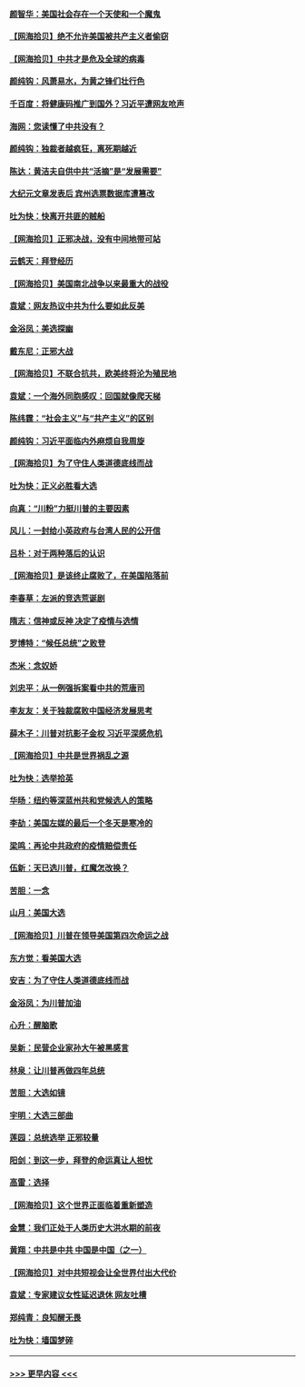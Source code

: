 #### [颜智华：美国社会存在一个天使和一个魔鬼](../pages/nsc993/n12574299.md?t=11261103) 
#### [【网海拾贝】绝不允许美国被共产主义者偷窃](../pages/nsc993/n12573396.md?t=11261103) 
#### [【网海拾贝】中共才是危及全球的病毒](../pages/nsc993/n12571204.md?t=11261103) 
#### [颜纯钩：风萧易水，为黄之锋们壮行色](../pages/nsc993/n12571487.md?t=11261103) 
#### [千百度：将健康码推广到国外？习近平遭网友呛声](../pages/nsc993/n12570808.md?t=11261103) 
#### [海网：您读懂了中共没有？](../pages/nsc993/n12570487.md?t=11261103) 
#### [颜纯钩：独裁者越疯狂，离死期越近](../pages/nsc993/n12569055.md?t=11261103) 
#### [陈达：黄洁夫自供中共“活摘”是“发展需要”](../pages/nsc993/n12568541.md?t=11261103) 
#### [大纪元文章发表后 宾州选票数据库遭篡改](../pages/nsc993/n12568105.md?t=11261103) 
#### [吐为快：快离开共匪的贼船](../pages/nsc993/n12568462.md?t=11261103) 
#### [【网海拾贝】正邪决战，没有中间地带可站](../pages/nsc993/n12568439.md?t=11261103) 
#### [云鹤天：拜登经历](../pages/nsc993/n12567294.md?t=11261103) 
#### [【网海拾贝】美国南北战争以来最重大的战役](../pages/nsc993/n12567247.md?t=11261103) 
#### [袁斌：网友热议中共为什么要如此反美](../pages/nsc993/n12567162.md?t=11261103) 
#### [金浴凤：美选探幽](../pages/nsc993/n12567147.md?t=11261103) 
#### [戴东尼：正邪大战](../pages/nsc993/n12567033.md?t=11261103) 
#### [【网海拾贝】不联合抗共，欧美终将沦为殖民地](../pages/nsc993/n12565068.md?t=11261103) 
#### [袁斌：一个海外同胞感叹：回国就像爬天梯](../pages/nsc993/n12564986.md?t=11261103) 
#### [陈纬霆：“社会主义”与“共产主义”的区别](../pages/nsc993/n12562417.md?t=11261103) 
#### [颜纯钩：习近平面临内外麻烦自我周旋](../pages/nsc993/n12563356.md?t=11261103) 
#### [【网海拾贝】为了守住人类道德底线而战](../pages/nsc993/n12562542.md?t=11261103) 
#### [吐为快：正义必胜看大选](../pages/nsc993/n12561967.md?t=11261103) 
#### [向真：“川粉”力挺川普的主要因素](../pages/nsc993/n12560774.md?t=11261103) 
#### [风儿：一封给小英政府与台湾人民的公开信](../pages/nsc993/n12560581.md?t=11261103) 
#### [吕朴：对于两种落后的认识](../pages/nsc993/n12560492.md?t=11261103) 
#### [【网海拾贝】是该终止腐败了，在美国陷落前](../pages/nsc993/n12559936.md?t=11261103) 
#### [李春草：左派的竞选荒诞剧](../pages/nsc993/n12558380.md?t=11261103) 
#### [隋志：信神或反神 决定了疫情与选情](../pages/nsc993/n12558255.md?t=11261103) 
#### [罗博特：“候任总统”之败登](../pages/nsc993/n12558189.md?t=11261103) 
#### [杰米：念奴娇](../pages/nsc993/n12558174.md?t=11261103) 
#### [刘忠平：从一例强拆案看中共的荒唐司](../pages/nsc993/n12558036.md?t=11261103) 
#### [李友友：关于独裁腐败中国经济发展思考](../pages/nsc993/n12558004.md?t=11261103) 
#### [薛木子：川普对抗影子金权 习近平深感危机](../pages/nsc993/n12557342.md?t=11261103) 
#### [【网海拾贝】中共是世界祸乱之源](../pages/nsc993/n12555353.md?t=11261103) 
#### [吐为快：选举拾英](../pages/nsc993/n12555041.md?t=11261103) 
#### [华旸：纽约等深蓝州共和党候选人的策略](../pages/nsc993/n12554309.md?t=11261103) 
#### [李劼：美国左媒的最后一个冬天是寒冷的](../pages/nsc993/n12552947.md?t=11261103) 
#### [梁鸣：再论中共政府的疫情赔偿责任](../pages/nsc993/n12553012.md?t=11261103) 
#### [伍新：天已选川普，红魔怎改换？](../pages/nsc993/n12552970.md?t=11261103) 
#### [苦胆：一念](../pages/nsc993/n12552957.md?t=11261103) 
#### [山月：美国大选](../pages/nsc993/n12552446.md?t=11261103) 
#### [【网海拾贝】川普在领导美国第四次命运之战](../pages/nsc993/n12551973.md?t=11261103) 
#### [东方觉：看美国大选](../pages/nsc993/n12551647.md?t=11261103) 
#### [安吉：为了守住人类道德底线而战](../pages/nsc993/n12551111.md?t=11261103) 
#### [金浴凤：为川普加油](../pages/nsc993/n12551085.md?t=11261103) 
#### [心升：醒脑歌](../pages/nsc993/n12550984.md?t=11261103) 
#### [吴新：民营企业家孙大午被黑感言](../pages/nsc993/n12550656.md?t=11261103) 
#### [林泉：让川普再做四年总统](../pages/nsc993/n12550640.md?t=11261103) 
#### [苦胆：大选如镜](../pages/nsc993/n12550630.md?t=11261103) 
#### [宇明：大选三部曲](../pages/nsc993/n12550603.md?t=11261103) 
#### [莲园：总统选举 正邪较量](../pages/nsc993/n12550594.md?t=11261103) 
#### [阳剑：到这一步，拜登的命运真让人担忧](../pages/nsc993/n12549093.md?t=11261103) 
#### [高雷：选择](../pages/nsc993/n12549087.md?t=11261103) 
#### [【网海拾贝】这个世界正面临着重新塑造](../pages/nsc993/n12548326.md?t=11261103) 
#### [金慧：我们正处于人类历史大洪水期的前夜](../pages/nsc993/n12547914.md?t=11261103) 
#### [黄翔：中共是中共 中国是中国（之一）](../pages/nsc993/n12547576.md?t=11261103) 
#### [【网海拾贝】对中共短视会让全世界付出大代价](../pages/nsc993/n12546043.md?t=11261103) 
#### [袁斌：专家建议女性延迟退休 网友吐槽](../pages/nsc993/n12545424.md?t=11261103) 
#### [郑纯青：良知醒无畏](../pages/nsc993/n12545394.md?t=11261103) 
#### [吐为快：墙国梦碎](../pages/nsc993/n12545309.md?t=11261103) 

----
#### [ >>> 更早内容 <<< ](../indexes/nsc993-earlier.md)
